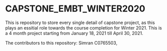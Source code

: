 # CAPSTONE_EMBT_WINTER2020
This is repository to store every single detail of capstone project, as this plays an essitial role towards the course completion for Winter 2021. This is a 4 month project starting from January 18, 2021 till April 30, 2021.

The contributors to this repository: Simran C0765503, 
